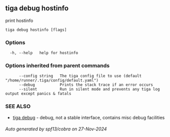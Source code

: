 ## tiga debug hostinfo

print hostinfo

```
tiga debug hostinfo [flags]
```

### Options

```
  -h, --help   help for hostinfo
```

### Options inherited from parent commands

```
      --config string   The tiga config file to use (default "/home/runner/.tiga/config/default.yaml")
      --debug           Prints the stack trace if an error occurs
      --silent          Run in silent mode and prevents any tiga log output except panics & fatals
```

### SEE ALSO

* [tiga debug](tiga_debug.md)	 - debug, not a stable interface, contains misc debug facilities

###### Auto generated by spf13/cobra on 27-Nov-2024
